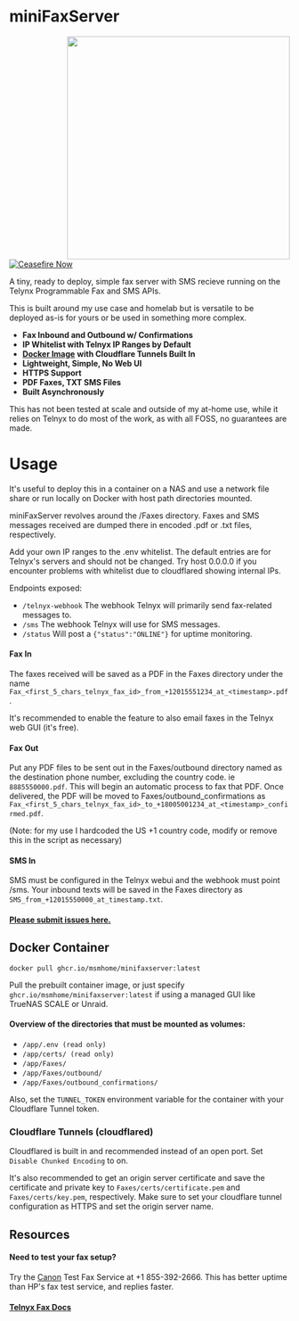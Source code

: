 # miniFaxServer

<img align="right" width="400" height="400" src="https://i.imgur.com/pCU81k6.png">

[![Ceasefire Now](https://badge.techforpalestine.org/default)](https://techforpalestine.org/learn-more)

A tiny, ready to deploy, simple fax server with SMS recieve running on the Telynx Programmable Fax and SMS APIs. 

This is built around my use case and homelab but is versatile to be deployed as-is for yours or be used in something more complex.
*   **Fax Inbound and Outbound w/ Confirmations**
*   **IP Whitelist with Telnyx IP Ranges by Default**
*   [**Docker Image**](https://github.com/msmhome/miniFaxServer/pkgs/container/minifaxserver/253626966?tag=main) **with Cloudflare Tunnels Built In**
*   **Lightweight, Simple, No Web UI**
*   **HTTPS Support**
*   **PDF Faxes, TXT SMS Files**
*   **Built Asynchronously**

This has not been tested at scale and outside of my at-home use, while it relies on Telnyx to do most of the work, as with all FOSS, no guarantees are made.

# Usage

It's useful to deploy this in a container on a NAS and use a network file share or run locally on Docker with host path directories mounted.

miniFaxServer revolves around the /Faxes directory. Faxes and SMS messages received are dumped there in encoded .pdf or .txt files, respectively. 

Add your own IP ranges to the .env whitelist. The default entries are for Telnyx's servers and should not be changed. Try host 0.0.0.0 if you encounter problems with whitelist due to cloudflared showing internal IPs. 

Endpoints exposed:
*   `/telnyx-webhook` The webhook Telnyx will primarily send fax-related messages to.
*   `/sms` The webhook Telnyx will use for SMS messages.
*   `/status` Will post a `{"status":"ONLINE"}` for uptime monitoring.

#### Fax In
The faxes received will be saved as a PDF in the Faxes directory under the name `Fax_<first_5_chars_telnyx_fax_id>_from_+12015551234_at_<timestamp>.pdf`.

It's recommended to enable the feature to also email faxes in the Telnyx web GUI (it's free).

#### Fax Out
Put any PDF files to be sent out in the Faxes/outbound directory named as the destination phone number, excluding the country code. ie `8885550000.pdf`. This will begin an automatic process to fax that PDF. Once delivered, the PDF will be moved to Faxes/outbound\_confirmations as `Fax_<first_5_chars_telnyx_fax_id>_to_+18005001234_at_<timestamp>_confirmed.pdf`.

(Note: for my use I hardcoded the US +1 country code, modify or remove this in the script as necessary)

#### SMS In
SMS must be configured in the Telnyx webui and the webhook must point /sms. Your inbound texts will be saved in the Faxes directory as `SMS_from_+12015550000_at_timestamp.txt`.

#### [Please submit issues here.](https://github.com/msmhome/miniFaxServer/issues)

## Docker Container

`docker pull ghcr.io/msmhome/minifaxserver:latest`

Pull the prebuilt container image, or just specify `ghcr.io/msmhome/minifaxserver:latest` if using a managed GUI like TrueNAS SCALE or Unraid.

#### Overview of the directories that must be mounted as volumes:

*   `/app/.env (read only)`
*   `/app/certs/ (read only)`
*   `/app/Faxes/`
*   `/app/Faxes/outbound/`
*   `/app/Faxes/outbound_confirmations/`

Also, set the `TUNNEL_TOKEN` environment variable for the container with your Cloudflare Tunnel token.  

### Cloudflare Tunnels (cloudflared)

Cloudflared is built in and recommended instead of an open port. Set `Disable Chunked Encoding` to on. 

It's also recommended to get an origin server certificate and save the certificate and private key to `Faxes/certs/certificate.pem` and `Faxes/certs/key.pem`, respectively. Make sure to set your cloudflare tunnel configuration as HTTPS and set the origin server name.  

## Resources

#### Need to test your fax setup?

Try the [Canon](https://community.usa.canon.com/t5/Desktop-Inkjet-Printers/G7020-FAX/m-p/295192/highlight/true#M17767) Test Fax Service at +1 855-392-2666. This has better uptime than HP's fax test service, and replies faster.

#### [Telnyx Fax Docs](https://developers.telnyx.com/docs/programmable-fax/get-started)
